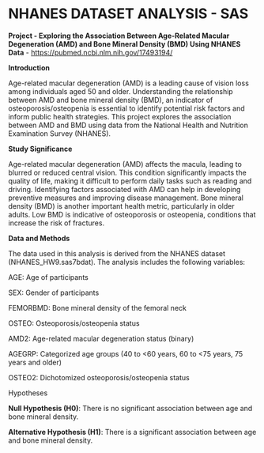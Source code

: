 # NHANES DATASET ANALYSIS - SAS

**Project - Exploring the Association Between Age-Related Macular Degeneration (AMD) and Bone Mineral Density (BMD) Using NHANES Data** - https://pubmed.ncbi.nlm.nih.gov/17493194/


**Introduction**


Age-related macular degeneration (AMD) is a leading cause of vision loss among individuals aged 50 and older. Understanding the relationship between AMD and bone mineral density (BMD), an indicator of osteoporosis/osteopenia is essential to identify potential risk factors and inform public health strategies. This project explores the association between AMD and BMD using data from the National Health and Nutrition Examination Survey (NHANES).

**Study Significance**


Age-related macular degeneration (AMD) affects the macula, leading to blurred or reduced central vision. This condition significantly impacts the quality of life, making it difficult to perform daily tasks such as reading and driving. Identifying factors associated with AMD can help in developing preventive measures and improving disease management. Bone mineral density (BMD) is another important health metric, particularly in older adults. Low BMD is indicative of osteoporosis or osteopenia, conditions that increase the risk of fractures.

**Data and Methods**


The data used in this analysis is derived from the NHANES dataset (NHANES_HW9.sas7bdat). The analysis includes the following variables:


AGE: Age of participants

SEX: Gender of participants

FEMORBMD: Bone mineral density of the femoral neck

OSTEO: Osteoporosis/osteopenia status

AMD2: Age-related macular degeneration status (binary)

AGEGRP: Categorized age groups (40 to <60 years, 60 to <75 years, 75 years and older)

OSTEO2: Dichotomized osteoporosis/osteopenia status

Hypotheses

**Null Hypothesis (H0)**: There is no significant association between age and bone mineral density.

**Alternative Hypothesis (H1)**: There is a significant association between age and bone mineral density.
